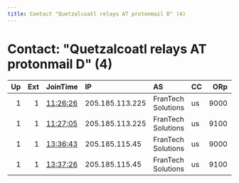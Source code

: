 ```yaml
---
title: Contact "Quetzalcoatl relays AT protonmail D" (4)
---
```


# Contact: "Quetzalcoatl relays AT protonmail D" (4)

|   Up |   Ext | JoinTime                                                                                            | IP              | AS                 | CC   |   ORp |   Dirp | OS    | Version   | Nickname     |   eFamMembers |
|-----:|------:|:----------------------------------------------------------------------------------------------------|:----------------|:-------------------|:-----|------:|-------:|:------|:----------|:-------------|--------------:|
|    1 |     1 | [11:26:26](https://metrics.torproject.org/rs.html#details/7C6FDF1CEE7C924EE06C064708C9E1CC0BC8835C) | 205.185.113.225 | FranTech Solutions | us   |  9000 |     80 | Linux | 0.4.5.8   | Quetzalcoatl |            54 |
|    1 |     1 | [11:27:05](https://metrics.torproject.org/rs.html#details/745107A651BCFE497C211D4EC93853B10E68F723) | 205.185.113.225 | FranTech Solutions | us   |  9100 |   9101 | Linux | 0.4.5.8   | Quetzalcoatl |            54 |
|    1 |     1 | [13:36:43](https://metrics.torproject.org/rs.html#details/FE39F07EBE7870DCE124AB30DF3ABD0700A43F75) | 205.185.115.45  | FranTech Solutions | us   |  9000 |     80 | Linux | 0.4.5.8   | Quetzalcoatl |            54 |
|    1 |     1 | [13:37:26](https://metrics.torproject.org/rs.html#details/FCFFB365207E97905DEB0B9656E68E45607E6FB6) | 205.185.115.45  | FranTech Solutions | us   |  9100 |   9101 | Linux | 0.4.5.8   | Quetzalcoatl |            54 |
